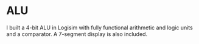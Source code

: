 # ALU

I built a 4-bit ALU in Logisim with fully functional arithmetic and logic units and a comparator. A 7-segment display is also included.

